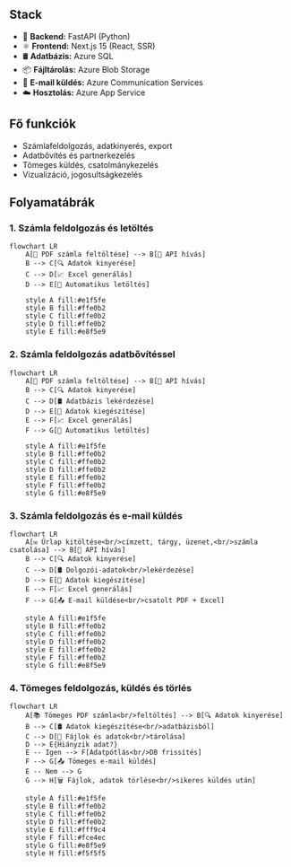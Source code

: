 ## Stack

- 🐍 **Backend:** FastAPI (Python)
- ⚛️ **Frontend:** Next.js 15 (React, SSR)
- 🛢️ **Adatbázis:** Azure SQL
- 📦 **Fájltárolás:** Azure Blob Storage
- 📧 **E-mail küldés:** Azure Communication Services
- ☁️ **Hosztolás:** Azure App Service

## Fő funkciók

- Számlafeldolgozás, adatkinyerés, export
- Adatbővítés és partnerkezelés
- Tömeges küldés, csatolmánykezelés
- Vizualizáció, jogosultságkezelés

## Folyamatábrák

### 1. Számla feldolgozás és letöltés

```mermaid
flowchart LR
    A[📄 PDF számla feltöltése] --> B[🚀 API hívás]
    B --> C[🔍 Adatok kinyerése]
    C --> D[📈 Excel generálás]
    D --> E[💾 Automatikus letöltés]
    
    style A fill:#e1f5fe
    style B fill:#ffe0b2
    style C fill:#ffe0b2
    style D fill:#ffe0b2
    style E fill:#e8f5e9 
```

### 2. Számla feldolgozás adatbővítéssel

```mermaid
flowchart LR
    A[📄 PDF számla feltöltése] --> B[🚀 API hívás]
    B --> C[🔍 Adatok kinyerése]
    C --> D[🛢️ Adatbázis lekérdezése]
    D --> E[🔧 Adatok kiegészítése]
    E --> F[📈 Excel generálás]
    F --> G[💾 Automatikus letöltés]
    
    style A fill:#e1f5fe
    style B fill:#ffe0b2
    style C fill:#ffe0b2
    style D fill:#ffe0b2
    style E fill:#ffe0b2
    style F fill:#ffe0b2
    style G fill:#e8f5e9 
```

### 3. Számla feldolgozás és e-mail küldés

```mermaid
flowchart LR
    A[✉️ Űrlap kitöltése<br/>címzett, tárgy, üzenet,<br/>számla csatolása] --> B[🚀 API hívás]
    B --> C[🔍 Adatok kinyerése]
    C --> D[🛢️ Dolgozói-adatok<br/>lekérdezése]
    D --> E[🔧 Adatok kiegészítése]
    E --> F[📈 Excel generálás]
    F --> G[📤 E-mail küldése<br/>csatolt PDF + Excel]
    
    style A fill:#e1f5fe
    style B fill:#ffe0b2
    style C fill:#ffe0b2
    style D fill:#ffe0b2
    style E fill:#ffe0b2
    style F fill:#ffe0b2
    style G fill:#e8f5e9 
```

### 4. Tömeges feldolgozás, küldés és törlés

```mermaid
flowchart LR
    A[📚 Tömeges PDF számla<br/>feltöltés] --> B[🔍 Adatok kinyerése]
    B --> C[🛢️ Adatok kiegészítése<br/>adatbázisból]
    C --> D[💾 Fájlok és adatok<br/>tárolása]
    D --> E{Hiányzik adat?}
    E -- Igen --> F[Adatpótlás<br/>DB frissítés]
    F --> G[📤 Tömeges e-mail küldés]
    E -- Nem --> G
    G --> H[🗑️ Fájlok, adatok törlése<br/>sikeres küldés után]

    style A fill:#e1f5fe
    style B fill:#ffe0b2
    style C fill:#ffe0b2
    style D fill:#ffe0b2
    style E fill:#fff9c4
    style F fill:#fce4ec
    style G fill:#e8f5e9
    style H fill:#f5f5f5
```
